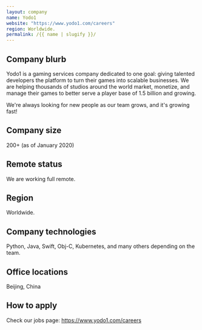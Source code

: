 ```yaml
---
layout: company
name: Yodo1
website: "https://www.yodo1.com/careers"
region: Worldwide.
permalink: /{{ name | slugify }}/
---
```


## Company blurb

Yodo1 is a gaming services company dedicated to one goal: giving talented developers the platform to turn their games into scalable businesses. We are helping thousands of studios around the world market, monetize, and manage their games to better serve a player base of 1.5 billion and growing.

We're always looking for new people as our team grows, and it's growing fast!

## Company size

200+ (as of January 2020)

## Remote status

We are working full remote.

## Region

Worldwide.

## Company technologies

Python, Java, Swift, Obj-C, Kubernetes, and many others depending on the team.

## Office locations

Beijing, China

## How to apply

Check our jobs page: https://www.yodo1.com/careers